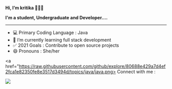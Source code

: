   <b> Hi, I’m kritika </b>👩🏻‍💻<img src="https://raw.githubusercontent.com/MartinHeinz/MartinHeinz/master/wave.gif" width="17px">
  
<b> I'm a student, Undergraduate and Developer....</b>
 <hr>
  
- 💻 Primary Coding Language : Java
- 🌱 I’m currently learning full stack development
- ✅ 2021 Goals : Contribute to open source projects
- 😄 Pronouns : She/her

<a href="https://raw.githubusercontent.com/github/explore/80688e429a7d4ef2fca1e82350fe8e3517d3494d/topics/java/java.png>
Connect with me :
  
<img align="center" src="https://github-readme-stats.vercel.app/api/<CARD_TYPE>/?username=<USERNAME>&theme=<THEME_NAME>" />

<!---
kritikakaura1518/kritikakaura1518 is a ✨ special ✨ repository because its `README.md` (this file) appears on your GitHub profile.
You can click the Preview link to take a look at your changes.
--->
